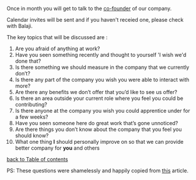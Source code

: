 Once in month you will get to talk to the [co-founder](https://www.github.com/balajidl) of our company. 

Calendar invites will be sent and if you haven't receied one, please check with Balaji. 

The key topics that will be discussed are :

1. Are you afraid of anything at work?
2. Have you seen something recently and thought to yourself 'I wish we'd done that?
3. Is there something we should measure in the company that we currently don’t?
4. Is there any part of the company you wish you were able to interact with more?
1. Are there any benefits we don’t offer that you’d like to see us offer?
1. Is there an area outside your current role where you feel you could be contributing?
1. Is there anyone at the company you wish you could apprentice under for a few weeks?
1. Have you seen someone here do great work that’s gone unnoticed?
1. Are there things you don’t know about the company that you feel you should know?
1. What one thing **I** should personally improve on so that we can provide better company for **you** and others


[back to Table of contents](/README.md)

PS: These questions were shamelessly and happily copied from [this](https://m.signalvnoise.com/the-9-questions-that-uncover-the-most-surprising-insights-from-employees-b7bc0d20ede8) article.
